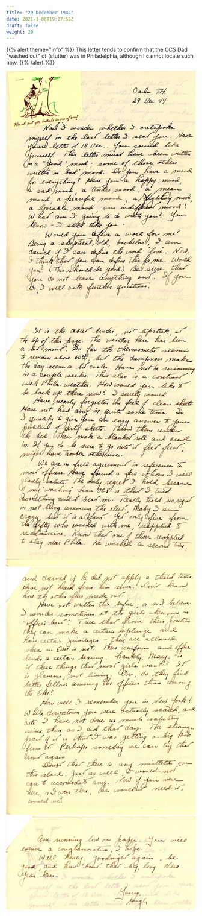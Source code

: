 ```yaml
---
title: "29 December 1944"
date: 2021-1-08T19:27:55Z
draft: false
weight: 20
---
```

 {{% alert theme="info" %}} This letter tends to confirm that the OCS Dad "washed out" of (stutter) was in Philadelphia, although I cannot locate such now.    {{% /alert %}}

![page 1](img046.jpg)
![page 2](img047.jpg)
![page 3](img048.jpg)
![page 4](img049.jpg)

